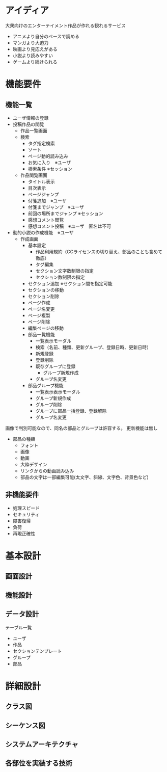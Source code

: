 # アイディア
大衆向けのエンターテイメント作品が作れる観れるサービス
- アニメより自分のペースで読める
- マンガより大迫力
- 映画より見応えがある
- 小説より読みやすい
- ゲームより続けられる

# 機能要件
## 機能一覧
- ユーザ情報の登録
- 投稿作品の閲覧
  - 作品一覧画面
  - 検索
    - タグ指定検索
    - ソート
    - ページ動的読み込み
    - お気に入り　※ユーザ
    - 検索条件 ※セッション
  - 作品閲覧画面
    - タイトル表示
    - 目次表示
    - ページジャンプ
    - 付箋追加　※ユーザ
    - 付箋までジャンプ　※ユーザ
    - 前回の場所までジャンプ ※セッション
    - 感想コメント閲覧
    - 感想コメント投稿　※ユーザ　匿名は不可
- 動的小説の作成機能　※ユーザ
  - 作成画面
    - 基本設定
      - 作品利用規約（CCライセンスの切り替え、部品のことも含めて徹底）
      - タグ編集
      - セクション文字数制限の指定
      - セクション数制限の指定
    - セクション追加 ※セクション間を指定可能
    - セクションの移動
    - セクション削除
    - ページ作成
    - ページ名変更
    - ページ複製
    - ページ削除
    - 編集ページの移動
    - 部品一覧機能
      - 一覧表示モーダル
      - 検索（名前、種類、更新グループ、登録日時、更新日時）
      - 新規登録
      - 登録削除
      - 既存グループに登録
        - グループ新規作成
      - グループ名変更
    - 部品グループ機能
      - 一覧表示表示モーダル
      - グループ新規作成
      - グループ削除
      - グループに部品一括登録、登録解除
      - グループ名変更

画像で判別可能なので、同名の部品とグループは許容する。
更新機能は無し

- 部品の種類
  - フォント
  - 画像
  - 動画
  - 大枠デザイン
  - リンクからの動画読み込み
  - 部品の文字は一部編集可能(太文字、斜線、文字色、背景色など)


## 非機能要件
- 処理スピード
- セキュリティ
- 障害復帰
- 負荷
- 再現正確性

# 基本設計
## 画面設計
## 機能設計
## データ設計
テーブル一覧
- ユーザ
- 作品
- セクションテンプレート
- グループ
- 部品

# 詳細設計
## クラス図
## シーケンス図
## システムアーキテクチャ
## 各部位を実装する技術

